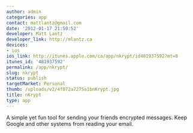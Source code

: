 ```yaml
---
author: admin
categories: app
contact: mattlantz@gmail.com
date: '2012-01-17 21:50:52'
developer: Matt Lantz
developer_link: http://mlantz.ca
devices: 
- ios
ios_link: http://itunes.apple.com/ca/app/nkrypt/id481937592?mt=8
itunes_id: '481937592'
permalink: /app/nkrypt/
slug: nkrypt
status: publish
targetMarket: Personal
thumb: /uploads/v2/4f072a7275a1bnKrypt.jpg
title: nKrypt
type: app
---
```


A simple yet fun tool for sending your friends encrypted messages. Keep Google and other systems from reading your email. 